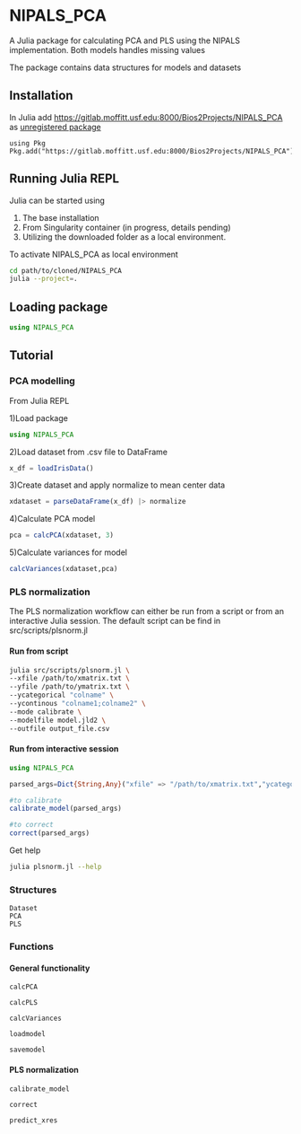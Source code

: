 # NIPALS_PCA
A Julia package for calculating PCA and PLS using the NIPALS implementation. Both models handles missing values

The package contains data structures for models and datasets

## Installation
In Julia add https://gitlab.moffitt.usf.edu:8000/Bios2Projects/NIPALS_PCA as [unregistered package](https://julialang.github.io/Pkg.jl/v1.1/managing-packages/)
```julia-repl
using Pkg
Pkg.add("https://gitlab.moffitt.usf.edu:8000/Bios2Projects/NIPALS_PCA")
```

## Running Julia REPL
Julia can be started using 
1. The base installation
2. From Singularity container (in progress, details pending)
3. Utilizing the downloaded folder as a local environment.

To activate NIPALS_PCA as local environment
```bash
cd path/to/cloned/NIPALS_PCA
julia --project=.
```
## Loading package
```julia
using NIPALS_PCA
``` 

## Tutorial
### PCA modelling
From Julia REPL

1)Load package
```julia
using NIPALS_PCA
```
2)Load dataset from .csv file to DataFrame
```julia
x_df = loadIrisData()
```
3)Create dataset and apply normalize to mean center data
```julia
xdataset = parseDataFrame(x_df) |> normalize
``` 
4)Calculate PCA model
```julia
pca = calcPCA(xdataset, 3)
```
5)Calculate variances for model
```julia
calcVariances(xdataset,pca)
```

### PLS normalization
The PLS normalization workflow can either be run from a script or from an interactive Julia session. The default script can be find in src/scripts/plsnorm.jl

#### Run from script
```bash
julia src/scripts/plsnorm.jl \
--xfile /path/to/xmatrix.txt \
--yfile /path/to/ymatrix.txt \
--ycategorical "colname" \
--ycontinous "colname1;colname2" \
--mode calibrate \
--modelfile model.jld2 \
--outfile output_file.csv
```

#### Run from interactive session
```julia
using NIPALS_PCA

parsed_args=Dict{String,Any}("xfile" => "/path/to/xmatrix.txt","ycategorical" => "colname","yfile" => "/path/to/ymatrix.txt","modelfile" => "model.jld2","ycontinous" => "colname1;colname2","mode" => "calibrate","outfile" => "output_file.csv","components" => 3)

#to calibrate
calibrate_model(parsed_args)

#to correct
correct(parsed_args)
```

Get help
```bash
julia plsnorm.jl --help
```
### Structures
```@docs
Dataset
PCA
PLS
```

### Functions
#### General functionality
```@docs
calcPCA

calcPLS

calcVariances

loadmodel

savemodel
```

#### PLS normalization
```@docs
calibrate_model

correct

predict_xres
```
